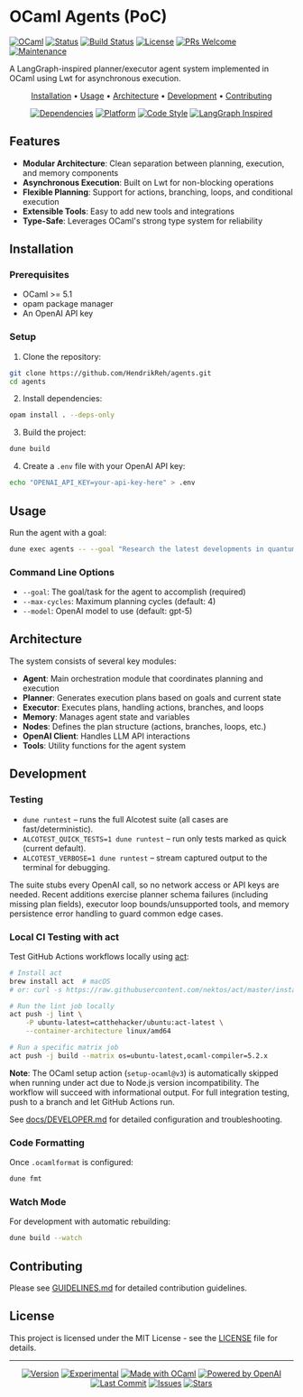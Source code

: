 # OCaml Agents (PoC)

[![OCaml](https://img.shields.io/badge/OCaml-%3E%3D%205.1-orange.svg)](https://ocaml.org)
[![Status](https://img.shields.io/badge/Status-Proof%20of%20Concept-yellow.svg)](https://github.com/HendrikReh/agents)
[![Build Status](https://img.shields.io/github/actions/workflow/status/HendrikReh/agents/ci.yml?branch=main)](https://github.com/HendrikReh/agents/actions)
[![License](https://img.shields.io/github/license/HendrikReh/agents)](LICENSE)
[![PRs Welcome](https://img.shields.io/badge/PRs-welcome-brightgreen.svg)](docs/GUIDELINES.md)
[![Maintenance](https://img.shields.io/badge/Maintained%3F-yes-green.svg)](https://github.com/HendrikReh/agents/graphs/commit-activity)

A LangGraph-inspired planner/executor agent system implemented in OCaml using Lwt for asynchronous execution.

<p align="center">
  <a href="#installation">Installation</a> •
  <a href="#usage">Usage</a> •
  <a href="#architecture">Architecture</a> •
  <a href="#development">Development</a> •
  <a href="#contributing">Contributing</a>
</p>

<p align="center">
  <a href="#installation"><img src="https://img.shields.io/badge/Dependencies-Lwt%20%7C%20Yojson%20%7C%20Cohttp-blue.svg" alt="Dependencies"></a>
  <a href="#installation"><img src="https://img.shields.io/badge/Platform-Linux%20%7C%20macOS%20%7C%20Windows-lightgrey.svg" alt="Platform"></a>
  <a href="docs/GUIDELINES.md#coding-style--naming-conventions"><img src="https://img.shields.io/badge/Code%20Style-OCamlformat-blueviolet.svg" alt="Code Style"></a>
  <a href="https://www.langchain.com/langgraph"><img src="https://img.shields.io/badge/LangGraph-Inspired-ff69b4.svg" alt="LangGraph Inspired"></a>
</p>

## Features

- **Modular Architecture**: Clean separation between planning, execution, and memory components
- **Asynchronous Execution**: Built on Lwt for non-blocking operations
- **Flexible Planning**: Support for actions, branching, loops, and conditional execution
- **Extensible Tools**: Easy to add new tools and integrations
- **Type-Safe**: Leverages OCaml's strong type system for reliability

## Installation

### Prerequisites

- OCaml >= 5.1
- opam package manager
- An OpenAI API key

### Setup

1. Clone the repository:
```bash
git clone https://github.com/HendrikReh/agents.git
cd agents
```

2. Install dependencies:
```bash
opam install . --deps-only
```

3. Build the project:
```bash
dune build
```

4. Create a `.env` file with your OpenAI API key:
```bash
echo "OPENAI_API_KEY=your-api-key-here" > .env
```

## Usage

Run the agent with a goal:

```bash
dune exec agents -- --goal "Research the latest developments in quantum computing"
```

### Command Line Options

- `--goal`: The goal/task for the agent to accomplish (required)
- `--max-cycles`: Maximum planning cycles (default: 4)
- `--model`: OpenAI model to use (default: gpt-5)

## Architecture

The system consists of several key modules:

- **Agent**: Main orchestration module that coordinates planning and execution
- **Planner**: Generates execution plans based on goals and current state
- **Executor**: Executes plans, handling actions, branches, and loops
- **Memory**: Manages agent state and variables
- **Nodes**: Defines the plan structure (actions, branches, loops, etc.)
- **OpenAI Client**: Handles LLM API interactions
- **Tools**: Utility functions for the agent system

## Development

### Testing

- `dune runtest` – runs the full Alcotest suite (all cases are fast/deterministic).
- `ALCOTEST_QUICK_TESTS=1 dune runtest` – run only tests marked as quick (current default).
- `ALCOTEST_VERBOSE=1 dune runtest` – stream captured output to the terminal for debugging.

The suite stubs every OpenAI call, so no network access or API keys are needed. Recent additions exercise planner schema failures (including missing plan fields), executor loop bounds/unsupported tools, and memory persistence error handling to guard common edge cases.

### Local CI Testing with act

Test GitHub Actions workflows locally using [act](https://github.com/nektos/act):

```bash
# Install act
brew install act  # macOS
# or: curl -s https://raw.githubusercontent.com/nektos/act/master/install.sh | bash

# Run the lint job locally
act push -j lint \
    -P ubuntu-latest=catthehacker/ubuntu:act-latest \
    --container-architecture linux/amd64

# Run a specific matrix job
act push -j build --matrix os=ubuntu-latest,ocaml-compiler=5.2.x
```

**Note**: The OCaml setup action (`setup-ocaml@v3`) is automatically skipped when running under act due to Node.js version incompatibility. The workflow will succeed with informational output. For full integration testing, push to a branch and let GitHub Actions run.

See [docs/DEVELOPER.md](docs/DEVELOPER.md#local-ci-with-act) for detailed configuration and troubleshooting.

### Code Formatting

Once `.ocamlformat` is configured:
```bash
dune fmt
```

### Watch Mode

For development with automatic rebuilding:
```bash
dune build --watch
```

## Contributing

Please see [GUIDELINES.md](docs/GUIDELINES.md) for detailed contribution guidelines.

## License

This project is licensed under the MIT License - see the [LICENSE](LICENSE) file for details.

---

<p align="center">
  <a href="https://github.com/HendrikReh/agents/releases"><img src="https://img.shields.io/badge/Version-0.0.3-red.svg" alt="Version"></a>
  <a href="#features"><img src="https://img.shields.io/badge/Stage-Experimental-orange.svg" alt="Experimental"></a>
  <a href="https://ocaml.org"><img src="https://img.shields.io/badge/Made%20with-OCaml-orange.svg" alt="Made with OCaml"></a>
  <a href="https://platform.openai.com/docs"><img src="https://img.shields.io/badge/Powered%20by-OpenAI-412991.svg" alt="Powered by OpenAI"></a>
  <a href="https://github.com/HendrikReh/agents/commits/main"><img src="https://img.shields.io/github/last-commit/HendrikReh/agents" alt="Last Commit"></a>
  <a href="https://github.com/HendrikReh/agents/issues"><img src="https://img.shields.io/github/issues/HendrikReh/agents" alt="Issues"></a>
  <a href="https://github.com/HendrikReh/agents/stargazers"><img src="https://img.shields.io/github/stars/HendrikReh/agents?style=social" alt="Stars"></a>
</p>

